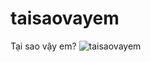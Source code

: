 # taisaovayem
Tại sao vậy em?
![taisaovayem](https://funplus.vn/wp-content/uploads/2024/02/su-viec-khong-nhu-anh-nghi-anh-nghe-em-giai-thich-da.jpg "Nghe em giải thích đã")

